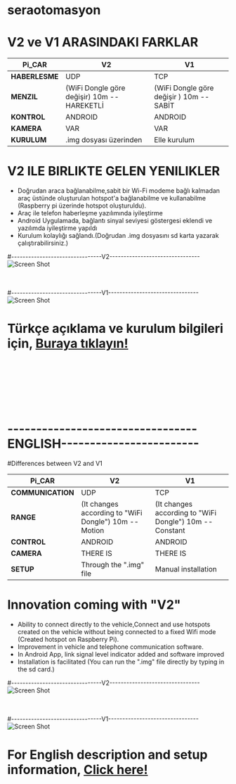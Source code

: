 # seraotomasyon
# V2 ve V1 ARASINDAKI FARKLAR

 Pi_CAR| V2 | V1
------------ | -------------|-------
**HABERLESME** |UDP |TCP
**MENZIL** | (WiFi Dongle göre değişir) 10m -- HAREKETLİ| (WiFi Dongle göre değişir ) 10m --SABİT
**KONTROL**|ANDROID|ANDROID
**KAMERA**|VAR|VAR
**KURULUM**|.img dosyası üzerinden |Elle kurulum
# V2 ILE BIRLIKTE GELEN YENILIKLER
* Doğrudan araca bağlanabilme,sabit bir Wi-Fi modeme bağlı kalmadan araç üstünde oluşturulan hotspot'a bağlanabilme ve kullanabilme (Raspberry pi üzerinde hotspot oluşturuldu).
* Araç ile telefon haberleşme yazılımında iyileştirme
* Android Uygulamada, bağlantı sinyal seviyesi göstergesi eklendi ve yazılımda iyileştirme yapıldı
* Kurulum kolaylığı sağlandı.(Doğrudan .img dosyasını sd karta yazarak çalıştırabilirsiniz.)<br>

#--------------------------------V2--------------------------------
![Screen Shot](https://github.com/zafersn/WiFi-RC-Controller-With-Camera/blob/master/V2.0/images/rasp%20to%20android2.png)
<br><br><br>

#--------------------------------V1--------------------------------
![Screen Shot](https://github.com/zafersn/WiFi-RC-Controller-With-Camera/blob/master/V2.0/images/wifi_rasp%20to%20android2.png)
# Türkçe açıklama ve kurulum bilgileri için, [Buraya tıklayın!](README-TR.md) 

<br><br><br><br><br><br>
# ---------------------------------ENGLISH------------------------
#Differences between V2 and V1

 Pi_CAR| V2 | V1
------------ | -------------|-------
**COMMUNICATION** |UDP |TCP
**RANGE** |(It changes according to "WiFi Dongle") 10m -- Motion|(It changes according to "WiFi Dongle") 10m --Constant
**CONTROL**|ANDROID|ANDROID
**CAMERA**|THERE IS|THERE IS
**SETUP**|Through the ".img" file |Manual installation
# Innovation coming with "V2"
* Ability to connect directly to the vehicle,Connect and use hotspots created on the vehicle without being connected to a fixed Wifi mode (Created hotspot on Raspberry Pi).
* Improvement in vehicle and telephone communication software.
* In Android App, link signal level indicator added and software improved
* Installation is facilitated (You can run the ".img" file directly by typing in the sd card.)<br>

#--------------------------------V2--------------------------------
![Screen Shot](https://github.com/zafersn/WiFi-RC-Controller-With-Camera/blob/master/V2.0/images/rasp%20to%20android2.png)
<br><br><br>

#--------------------------------V1--------------------------------
![Screen Shot](https://github.com/zafersn/WiFi-RC-Controller-With-Camera/blob/master/V2.0/images/wifi_rasp%20to%20android2.png)

# For English description and setup information, [Click here!](README-EN.md)  <br><br>

 
